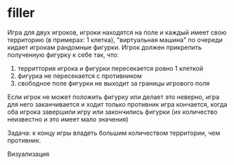 # filler

Игра для двух игроков, игроки находятся на поле и каждый имеет свою территорию (в примерах: 1 клетка),
"виртуальная машина" по очереди кидает игрокам рандомные фигурки. Игрок должен прикрепить полученную фигурку к себе так, что:

1. территтория игрока и фигурки пересекается ровно 1 клеткой
2. фигурка не пересекается с противником
3. свободное поле фигурки не выходит за границы игрового поля

Если игрок не может положить фигурку или делает это неверно, игра для него заканчивается и ходит только противник
игра кончается, когда оба игрока завершили игру или закончились фигурки (их количество неизвестно и это имеет мало значения)

Задача: к концу игры владеть большим количеством территории, чем противник.

Визуализация



